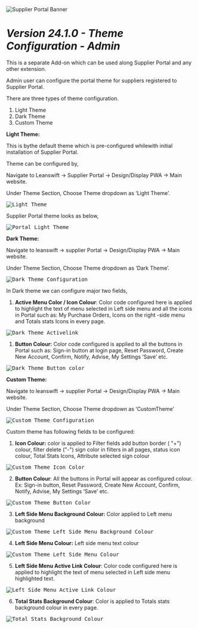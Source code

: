 ﻿<img alt ="Supplier Portal Banner" src="../../images/pwa/SupplierPortal_Banner.png">

# *Version 24.1.0 - Theme Configuration - Admin*

This is a separate Add-on which can be used along Supplier Portal and any other extension.

Admin user can configure the portal theme for suppliers registered to Supplier Portal.

There are three types of theme configuration.

1. Light Theme 
2. Dark Theme
3. Custom Theme 

**Light Theme:** 

This is bythe default theme which is pre-configured whilewith initial installation of Supplier Portal. 

Theme can be configured by,

Navigate to Leanswift -> Supplier Portal -> Design/Display PWA -> Main website.

Under Theme Section, Choose Theme dropdown as ‘Light Theme’.

<kbd>
<img alt="Light Theme" src="../../images/pwa/design_display_PWA/light_theme.png"> 
</kbd>

Supplier Portal theme looks as below,

<kbd>
<img alt="Portal Light Theme" src="../../images/pwa/design_display_PWA/portal_light_theme.png"> 
</kbd>


**Dark Theme:** 

Navigate to leanswift -> supplier Portal -> Design/Display PWA -> Main website.

Under Theme Section, Choose Theme dropdown as ‘Dark Theme’.

<kbd>
<img alt="Dark Theme Configuration" src="../../images/pwa/design_display_PWA/dark_theme_configuration.png"> 
</kbd>

In Dark theme we can configure major two fields,

1. **Active Menu Color / Icon Colour**: Color code configured here is applied to highlight the text of menu selected in Left side menu and all the icons in Portal such as: My Purchase Orders, Icons on the right -side menu and Totals stats Icons in every page. 

<kbd>
<img alt="Dark Theme Activelink" src="../../images/pwa/design_display_PWA/dark_theme_frontend_activelink.png"> 
</kbd>

1. **Button Colour:** Color code configured is applied to all the buttons in Portal such as: Sign-in button at login page, Reset Password, Create New Account, Confirm, Notify, Advise, My Settings ‘Save’ etc. 

<kbd>
<img alt="Dark Theme Button color" src="../../images/pwa/design_display_PWA/dark_theme_frontend_buttoncolor.png"> 
</kbd>


**Custom Theme:** 

Navigate to leanswift -> supplier Portal -> Design/Display PWA -> Main website.

Under Theme Section, Choose Theme dropdown as ‘CustomTheme’

<kbd>
<img alt="Custom Theme Configuration" src="../../images/pwa/design_display_PWA/custom_theme_configuration.png"> 
</kbd>

Custom theme has following fields to be configured:

1. **Icon Colour:** color is applied to Filter fields add button border ( "+") colour, filter delete ("-") sign color in filters in all pages, status icon colour, Total Stats Icons, Attribute selected sign colour

<kbd>
<img alt="Custom Theme Icon Color" src="../../images/pwa/design_display_PWA/custom_theme_icon_color.png"> 
</kbd>

2. **Button Colour**: All the buttons in Portal will appear as configured colour. Ex: Sign-in button, Reset Password, Create New Account, Confirm, Notify, Advise, My Settings ‘Save’ etc. 

<kbd>
<img alt="Custom Theme Button Color" src="../../images/pwa/design_display_PWA/custom_theme_button_color.png"> 
</kbd>

3. **Left Side Menu Background Colour:** Color applied to Left menu background

<kbd>
<img alt="Custom Theme Left Side Menu Background Colour" src="../../images/pwa/design_display_PWA/custom_theme_leftmenubackground_color.png"> 
</kbd>

4. **Left Side Menu Colour:** Left side menu text colour 

<kbd>
<img alt="Custom Theme Left Side Menu Colour" src="../../images/pwa/design_display_PWA/custom_theme_leftsidemenu_color.png"> 
</kbd>


5. **Left Side Menu Active Link Colour**: Color code configured here is applied to highlight the text of menu selected in Left side menu highlighted text. 

<kbd>
<img alt="Left Side Menu Active Link Colour" src="../../images/pwa/design_display_PWA/custom_theme_leftmenu_activelink_color.png"> 
</kbd>

6. **Total Stats Background Colour**: Color is applied to Totals stats background colour in every page.

<kbd>
<img alt="Total Stats Background Colour" src="../../images/pwa/design_display_PWA/custom_theme_total_stats_background_color.png"> 
</kbd>



